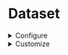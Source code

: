 # Dataset



<details><summary>Configure</summary>
<p>

Currently, the following datasets are supported, and they can be selected as shown [here](../config#selecting-a-dataset). 
By default, the cityscapes dataset is used.

- **Cityscapes**: [Cityscapes dataset](https://www.cityscapes-dataset.com/) with using fine
  annotated images. Contains 19 classes and 2.975 training and 500 validation images.
- **Cityscapes_coarse**: [Cityscapes dataset](https://www.cityscapes-dataset.com/) with using coarse
  annotated training images. Contains 19 classes and ~20.000 training images.
  For validation the 500 fine annotated images from Cityscape are used.
- **Cityscapes_fine_coarse**: [Cityscapes dataset](https://www.cityscapes-dataset.com/) with using
  coarse and fine annotated training images. Contains 19 classes and ~23.000 training images.
  For validation the 500 fine annotated images from Cityscape are used.
- **VOC2010_Context**: [PASCAL Context](https://cs.stanford.edu/~roozbeh/pascal-context/) dataset,
  which is an extension for
  the [PASCAL VOC2010 dataset](http://host.robots.ox.ac.uk/pascal/VOC/voc2010/) and contains
  additional segmentation masks.
  It contains 5.105 training and 4.998 validation images.
  This dataset contains 59 classes. For the 60 class setting see below.
- **VOC2010_Context_60**: The **VOC2010_Context** dataset with an additional background class,
  resulting in a total of 60 classes.

</p>
 </details>

<details><summary>Customize</summary>
<p>

Defining a custom dataset is done in two steps, first defining your custom pytorch dataset and
afterwards setting up its config file.

1. **Defining your pytorch Dataset**, thereby consider that the following structure is required (
   mainly pytorch basic) and see the dummy below:
    - \__init__(self, custom_args, split, transforms):
        - *custom_args*: your custom input arguments (for example data_root etc.). They will be
          given to your dataset from the config file (see below).
        - *split*: one of the following strings: \["train","val","test"]. To define if train,
          validation or test set should be returned.
        - *transforms*: Albumentations transformations
    - \__getitem__(self, idx):
        - getting some index and should the output should look similar to: *return img, mask*
        - with ````img.shape = [c, height, width]```` and ````mask.shape = [height, width]````,
          where *c* is the number of channels. For example *c=3* if you use RGB data.
    - \__len(self)__:
        - return the number of samples in your dataset, something like: *return len(self.img_files)*
   ````py
   class Custom_dataset(torch.utils.data.Dataset):
    def __init__(self,root,split,transforms):
        # get your data for the corresponding split
        if split=="train":
             self.imgs = ...
             self.masks = ...
        if split=="val" or split=="test":       # if you have dont have a test set use the validation set
             self.imgs = ...
             self.masks = ...
        
        # save the transformations
        self.transforms=transforms

    def __getitem__(self, idx):
        # reading images and masks as numpy arrays
        img =cv2.imread(self.imgs[idx])
        img = cv2.cvtColor(img, cv2.COLOR_BGR2RGB)  # cv2 reads images in BGR order

        mask=cv2.imread(self.masks[idx],-1)

        # thats how you apply Albumentations transformations
        transformed = self.transforms(image=img, mask=mask)
        img = transformed['image']
        mask = transformed['mask']
        
        return img, mask.long()

    def __len__(self):
        return len(self.imgs)
   ````
2. **Setting up your dataset config**
    - Create a *custom_dataset.yaml* file in *config/datasets/*. For the content of the *.yaml* file
      adopt the following dummy:

   ````yaml 
   #@package _global_
   # dataset is used to initialize your custom dataset, 
   # _target_: should point to your dataset class
   # afterwards you can handle your custom input arguments which are used to initialize the dataset
   dataset:
     _target_: datasets.MyDataset.Custom_dataset 
     root: /home/.../Datasets/my_dataset     #the root to the data as an example input
     #root: ${paths.my_dataset}               #the root if defined in config/environment/used_env.yaml
     input1: ...                    #All your other input arguments
     input2: ...
   # DATASET is used to store information about the dataset which are needed during training
   DATASET:
     # Required dataser arguments
     NAME:            # Used for the logging directory
     NUM_CLASSES:     # Needed for defining the model and the metrics
     # (Optional) but needed if ignore index should be used
     IGNORE_INDEX:    # Needed for the loss function, if no ignore indes set to 255 or another number
                      # which do no occur in your dataset 
     # (Optional) needed if weighted lossfunctions are used
     CLASS_WEIGHTS: [ 0.9, 1.1, ...]                
     # (Optional) can be used for nicer for logging 
     CLASS_LABELS:
        - class1
        - class2 ...
   ````
3. **Train on your Dataset**
   ````shell
    python training.py dataset=custom_dataset     # to select config/dataset/custom_dataset.yaml
    ````
